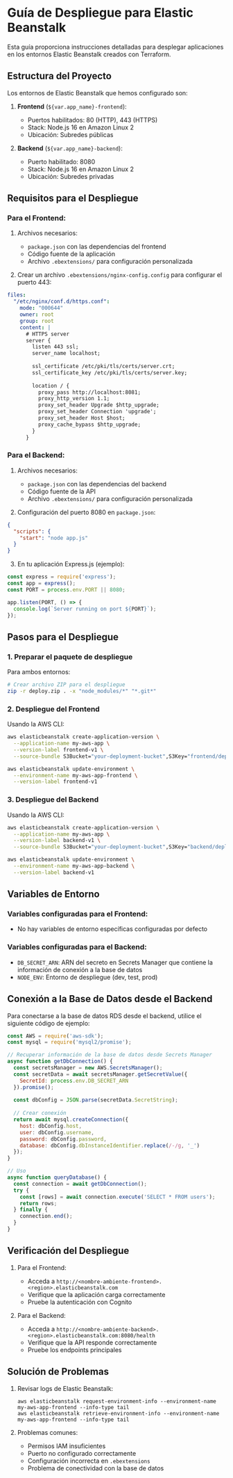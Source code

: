 # Guía de Despliegue para Elastic Beanstalk

Esta guía proporciona instrucciones detalladas para desplegar aplicaciones en los entornos Elastic Beanstalk creados con Terraform.

## Estructura del Proyecto

Los entornos de Elastic Beanstalk que hemos configurado son:

1. **Frontend** (`${var.app_name}-frontend`): 
   - Puertos habilitados: 80 (HTTP), 443 (HTTPS)
   - Stack: Node.js 16 en Amazon Linux 2
   - Ubicación: Subredes públicas

2. **Backend** (`${var.app_name}-backend`): 
   - Puerto habilitado: 8080
   - Stack: Node.js 16 en Amazon Linux 2
   - Ubicación: Subredes privadas

## Requisitos para el Despliegue

### Para el Frontend:

1. Archivos necesarios:
   - `package.json` con las dependencias del frontend
   - Código fuente de la aplicación 
   - Archivo `.ebextensions/` para configuración personalizada

2. Crear un archivo `.ebextensions/nginx-config.config` para configurar el puerto 443:

```yaml
files:
  "/etc/nginx/conf.d/https.conf":
    mode: "000644"
    owner: root
    group: root
    content: |
      # HTTPS server
      server {
        listen 443 ssl;
        server_name localhost;
        
        ssl_certificate /etc/pki/tls/certs/server.crt;
        ssl_certificate_key /etc/pki/tls/certs/server.key;
        
        location / {
          proxy_pass http://localhost:8081;
          proxy_http_version 1.1;
          proxy_set_header Upgrade $http_upgrade;
          proxy_set_header Connection 'upgrade';
          proxy_set_header Host $host;
          proxy_cache_bypass $http_upgrade;
        }
      }
```

### Para el Backend:

1. Archivos necesarios:
   - `package.json` con las dependencias del backend
   - Código fuente de la API
   - Archivo `.ebextensions/` para configuración personalizada

2. Configuración del puerto 8080 en `package.json`:

```json
{
  "scripts": {
    "start": "node app.js"
  }
}
```

3. En tu aplicación Express.js (ejemplo):

```javascript
const express = require('express');
const app = express();
const PORT = process.env.PORT || 8080;

app.listen(PORT, () => {
  console.log(`Server running on port ${PORT}`);
});
```

## Pasos para el Despliegue

### 1. Preparar el paquete de despliegue

Para ambos entornos:

```bash
# Crear archivo ZIP para el despliegue
zip -r deploy.zip . -x "node_modules/*" "*.git*"
```

### 2. Despliegue del Frontend

Usando la AWS CLI:

```bash
aws elasticbeanstalk create-application-version \
  --application-name my-aws-app \
  --version-label frontend-v1 \
  --source-bundle S3Bucket="your-deployment-bucket",S3Key="frontend/deploy.zip"

aws elasticbeanstalk update-environment \
  --environment-name my-aws-app-frontend \
  --version-label frontend-v1
```

### 3. Despliegue del Backend

Usando la AWS CLI:

```bash
aws elasticbeanstalk create-application-version \
  --application-name my-aws-app \
  --version-label backend-v1 \
  --source-bundle S3Bucket="your-deployment-bucket",S3Key="backend/deploy.zip"

aws elasticbeanstalk update-environment \
  --environment-name my-aws-app-backend \
  --version-label backend-v1
```

## Variables de Entorno

### Variables configuradas para el Frontend:

- No hay variables de entorno específicas configuradas por defecto

### Variables configuradas para el Backend:

- `DB_SECRET_ARN`: ARN del secreto en Secrets Manager que contiene la información de conexión a la base de datos
- `NODE_ENV`: Entorno de despliegue (dev, test, prod)

## Conexión a la Base de Datos desde el Backend

Para conectarse a la base de datos RDS desde el backend, utilice el siguiente código de ejemplo:

```javascript
const AWS = require('aws-sdk');
const mysql = require('mysql2/promise');

// Recuperar información de la base de datos desde Secrets Manager
async function getDbConnection() {
  const secretsManager = new AWS.SecretsManager();
  const secretData = await secretsManager.getSecretValue({
    SecretId: process.env.DB_SECRET_ARN
  }).promise();
  
  const dbConfig = JSON.parse(secretData.SecretString);
  
  // Crear conexión
  return await mysql.createConnection({
    host: dbConfig.host,
    user: dbConfig.username,
    password: dbConfig.password,
    database: dbConfig.dbInstanceIdentifier.replace(/-/g, '_')
  });
}

// Uso
async function queryDatabase() {
  const connection = await getDbConnection();
  try {
    const [rows] = await connection.execute('SELECT * FROM users');
    return rows;
  } finally {
    connection.end();
  }
}
```

## Verificación del Despliegue

1. Para el Frontend:
   - Acceda a `http://<nombre-ambiente-frontend>.<region>.elasticbeanstalk.com`
   - Verifique que la aplicación carga correctamente
   - Pruebe la autenticación con Cognito

2. Para el Backend:
   - Acceda a `http://<nombre-ambiente-backend>.<region>.elasticbeanstalk.com:8080/health`
   - Verifique que la API responde correctamente
   - Pruebe los endpoints principales

## Solución de Problemas

1. Revisar logs de Elastic Beanstalk:
   ```
   aws elasticbeanstalk request-environment-info --environment-name my-aws-app-frontend --info-type tail
   aws elasticbeanstalk retrieve-environment-info --environment-name my-aws-app-frontend --info-type tail
   ```

2. Problemas comunes:
   - Permisos IAM insuficientes
   - Puerto no configurado correctamente
   - Configuración incorrecta en `.ebextensions`
   - Problema de conectividad con la base de datos